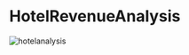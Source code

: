 # HotelRevenueAnalysis

![hotelanalysis](https://github.com/SMKProj/HotelRevenueAnalysis/assets/85155952/6e7ae651-8843-4832-a2cb-ccac3f4d1c73)
